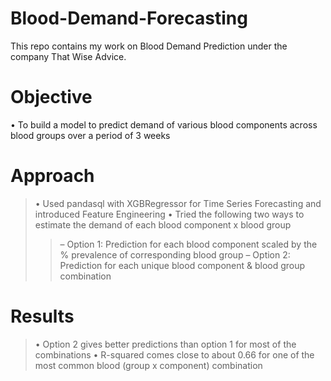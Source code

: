 # Blood-Demand-Forecasting
This repo contains my work on Blood Demand Prediction under the company That Wise Advice.
# Objective 
• To build a model to predict demand of various blood components across blood groups over a period of 3 weeks
# Approach 
> • Used pandasql with XGBRegressor for Time Series Forecasting and introduced Feature Engineering
> • Tried the following two ways to estimate the demand of each blood component x blood group
> >– Option 1: Prediction for each blood component scaled by the % prevalence of corresponding blood group
> >– Option 2: Prediction for each unique blood component & blood group combination
# Results 
>• Option 2 gives better predictions than option 1 for most of the combinations
>• R-squared comes close to about 0.66 for one of the most common blood (group x component) combination
